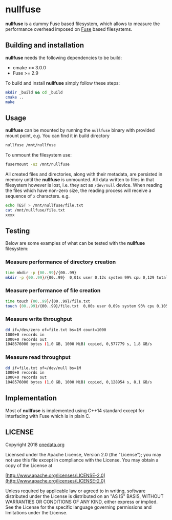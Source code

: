 # nullfuse

**nullfuse** is a dummy Fuse based filesystem, which allows to measure the performance overhead imposed on [Fuse](https://github.com/libfuse/libfuse) based filesystems.


## Building and installation

**nullfuse** needs the following dependencies to be build:

* cmake >= 3.0.0
* Fuse >= 2.9

To build and install **nullfuse** simply follow these steps:

```bash
mkdir _build && cd _build
cmake ..
make
```

## Usage

**nullfuse** can be mounted by running the `nullfuse` binary with provided mount point, e.g.
You can find it in build directory

```bash
nullfuse /mnt/nullfuse
```

To unmount the filesystem use:

```bash
fusermount -uz /mnt/nullfuse
```

All created files and directories, along with their metadata, are persisted in memory until the **nullfuse** is unmounted. All data written to files in that filesystem however is lost, i.e. they act as `/dev/null` device. When reading the files which have non-zero size, the reading process will receive a sequence of `x` characters. e.g.

```bash
echo TEST > /mnt/nullfuse/file.txt
cat /mnt/nullfuse/file.txt
xxxx
```

## Testing

Below are some examples of what can be tested with the **nullfuse** filesystem:

### Measure performance of directory creation

```bash
time mkdir -p {00..99}/{00..99}         
mkdir -p {00..99}/{00..99}  0,01s user 0,12s system 99% cpu 0,129 total
```

### Measure performance of file creation

```bash
time touch {00..99}/{00..99}/file.txt    
touch {00..99}/{00..99}/file.txt  0,00s user 0,09s system 93% cpu 0,105 total
```

### Measure write throughput 

```bash
dd if=/dev/zero of=file.txt bs=1M count=1000
1000+0 records in
1000+0 records out
1048576000 bytes (1,0 GB, 1000 MiB) copied, 0,577779 s, 1,8 GB/s
```

### Measure read throughput 

```bash
dd if=file.txt of=/dev/null bs=1M
1000+0 records in
1000+0 records out
1048576000 bytes (1,0 GB, 1000 MiB) copied, 0,128954 s, 8,1 GB/s
```


## Implementation

Most of **nullfuse** is implemented using C++14 standard except for interfacing with Fuse which is in plain C.



## LICENSE

Copyright 2018 [onedata.org](onedata.org)

Licensed under the Apache License, Version 2.0 (the "License"); you may not use this file except in compliance with the License. You may obtain a copy of the License at

[http://www.apache.org/licenses/LICENSE-2.0](http://www.apache.org/licenses/LICENSE-2.0)

Unless required by applicable law or agreed to in writing, software distributed under the License is distributed on an "AS IS" BASIS, WITHOUT WARRANTIES OR CONDITIONS OF ANY KIND, either express or implied. See the License for the specific language governing permissions and limitations under the License.

